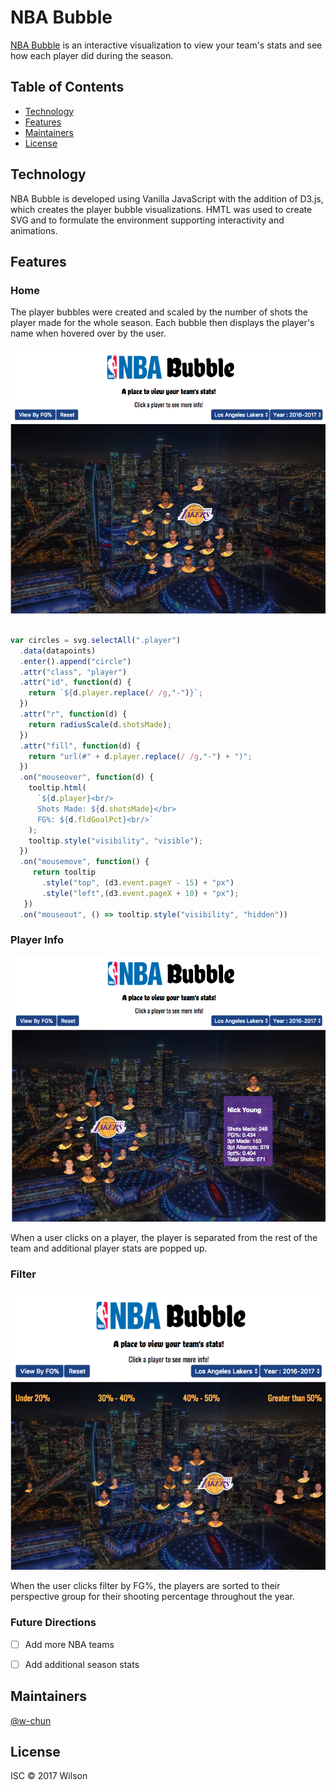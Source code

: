 # NBA Bubble

[NBA Bubble](https://w-chun.github.io/NBA-Bubble/) is an interactive visualization to view your team's stats and see how each player did during the season.

## Table of Contents

- [Technology](#technology)
- [Features](#features)
- [Maintainers](#maintainers)
- [License](#license)

## Technology

NBA Bubble is developed using Vanilla JavaScript with the addition of D3.js, which creates the player bubble visualizations. HMTL was used to create SVG and to formulate the environment supporting interactivity and animations.  

## Features

### Home

The player bubbles were created and scaled by the number of shots the player made for the whole season. Each bubble then displays the player's name when hovered over by the user.  

![Home](https://github.com/w-chun/NBA-Bubble/blob/master/images/home.png)

```javascript

var circles = svg.selectAll(".player")
  .data(datapoints)
  .enter().append("circle")
  .attr("class", "player")
  .attr("id", function(d) {
    return `${d.player.replace(/ /g,"-")}`;
  })
  .attr("r", function(d) {
    return radiusScale(d.shotsMade);
  })
  .attr("fill", function(d) {
    return "url(#" + d.player.replace(/ /g,"-") + ")";
  })
  .on("mouseover", function(d) {
    tooltip.html(
      `${d.player}<br/>
      Shots Made: ${d.shotsMade}</br>
      FG%: ${d.fldGoalPct}<br/>`
    );
    tooltip.style("visibility", "visible");
  })
  .on("mousemove", function() {
     return tooltip
       .style("top", (d3.event.pageY - 15) + "px")
       .style("left",(d3.event.pageX + 10) + "px");
   })
  .on("mouseout", () => tooltip.style("visibility", "hidden"))
```

### Player Info

![Player Info](https://github.com/w-chun/NBA-Bubble/blob/master/images/playerinfo.png)

When a user clicks on a player, the player is separated from the rest of the team and additional player stats are popped up.


### Filter

![Filter](https://github.com/w-chun/NBA-Bubble/blob/master/images/filter.png)

When the user clicks filter by FG%, the players are sorted to their perspective group for their shooting percentage throughout the year.

### Future Directions

- [ ] Add more NBA teams
- [ ] Add additional season stats


## Maintainers

[@w-chun](https://github.com/w-chun)


## License

ISC © 2017 Wilson
